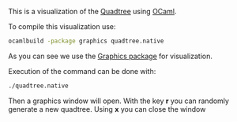 This is a visualization of the [Quadtree](https://en.wikipedia.org/wiki/Quadtree) using [OCaml](https://ocaml.org/).

To compile this visualization use:

```bash
ocamlbuild -package graphics quadtree.native
```
As you can see we use the [Graphics package](https://caml.inria.fr/pub/docs/manual-ocaml/libref/Graphics.html#VALdraw_circle) for visualization.

Execution of the command can be done with:
```bash
./quadtree.native
```

Then a graphics window will open. With the key **r** you can randomly generate a new quadtree. Using **x** you can close the window

